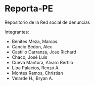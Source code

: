 # Reporta-PE
Repositorio de la Red social de denuncias

Integrantes:
- Benites Meza, Marcos
- Cancio Bedon, Alex
- Castillo Carranza, Jose Richard
- Chaco, José Luis
- Cueva Mantura, Alvaro Bertilo
- Lipa Palacios, Renzo A. 
- Montes Ramos, Christian 
- Velarde H., Bryan A. 
